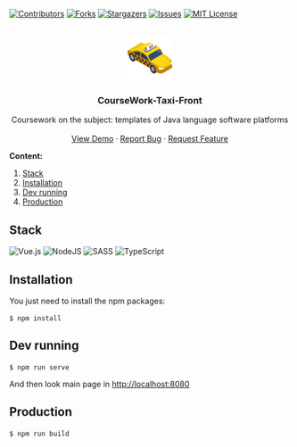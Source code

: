 <div id="top"></div>

[![Contributors][contributors-shield]][contributors-url]
[![Forks][forks-shield]][forks-url]
[![Stargazers][stars-shield]][stars-url]
[![Issues][issues-shield]][issues-url]
[![MIT License][license-shield]][license-url]

<br />
<div align="center">
  <a href="https://github.com/baikinkirill/CourseWork-Taxi-Front">
    <img src="public/icons/logo.png" alt="Logo" width="80" height="80">
  </a>

<h3 align="center">CourseWork-Taxi-Front</h3>

  <p align="center">
    Coursework on the subject: templates of Java language software platforms
    <br />
    <br />
    <a href="https://github.com/baikinkirill/CourseWork-Taxi-Front">View Demo</a>
    ·
    <a href="https://github.com/baikinkirill/CourseWork-Taxi-Front/issues">Report Bug</a>
    ·
    <a href="https://github.com/baikinkirill/CourseWork-Taxi-Front/issues">Request Feature</a>
  </p>
</div>

**Content:**

1. [Stack](#stack)
2. [Installation](#installation)
3. [Dev running](#dev-running)
4. [Production](#production)

## Stack

![Vue.js](https://img.shields.io/badge/vuejs-%2335495e.svg?style=for-the-badge&logo=vuedotjs&logoColor=%234FC08D)
![NodeJS](https://img.shields.io/badge/node.js-6DA55F?style=for-the-badge&logo=node.js&logoColor=white)
![SASS](https://img.shields.io/badge/SASS-hotpink.svg?style=for-the-badge&logo=SASS&logoColor=white)
![TypeScript](https://img.shields.io/badge/typescript-%23007ACC.svg?style=for-the-badge&logo=typescript&logoColor=white)
## Installation

You just need to install the npm packages:
```
$ npm install
```

## Dev running

```
$ npm run serve
```

And then look main page in [http://localhost:8080](http://localhost:8080)

## Production

```
$ npm run build
```



[contributors-shield]: https://img.shields.io/github/contributors/baikinkirill/CourseWork-Taxi-Front.svg

[contributors-url]: https://github.com/baikinkirill/CourseWork-Taxi-Front/graphs/contributors

[forks-shield]: https://img.shields.io/github/forks/baikinkirill/CourseWork-Taxi-Front.svg

[forks-url]: https://github.com/baikinkirill/CourseWork-Taxi-Front/network/members

[stars-shield]: https://img.shields.io/github/stars/baikinkirill/CourseWork-Taxi-Front.svg

[stars-url]: https://github.com/baikinkirill/CourseWork-Taxi-Front/stargazers

[issues-shield]: https://img.shields.io/github/issues/baikinkirill/CourseWork-Taxi-Front.svg

[issues-url]: https://github.com/baikinkirill/CourseWork-Taxi-Front/issues

[license-shield]: https://img.shields.io/github/license/baikinkirill/CourseWork-Taxi-Front.svg

[license-url]: https://github.com/baikinkirill/CourseWork-Taxi-Front/blob/master/LICENSE.txt

[linkedin-shield]: https://img.shields.io/badge/-LinkedIn-black.svg?logo=linkedin&colorB=555

[linkedin-url]: https://linkedin.com/in/baikinkirill

[product-screenshot]: images/screenshot.png
